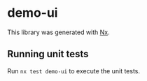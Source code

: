 # demo-ui

This library was generated with [Nx](https://nx.dev).

## Running unit tests

Run `nx test demo-ui` to execute the unit tests.
